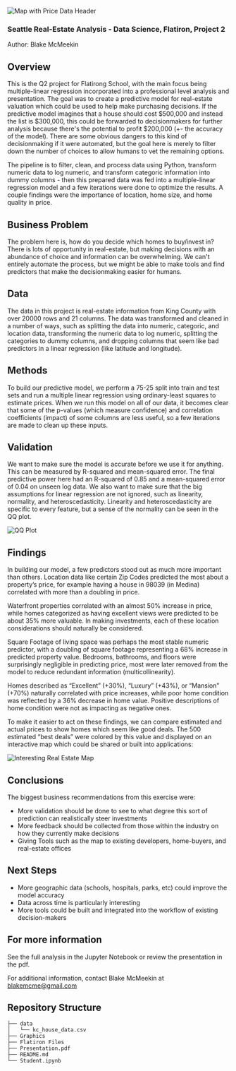![Map with Price Data Header](https://github.com/thegrandblooms/dsc-phase-2-project-v2-3/blob/68f06f1770bb0b4f79a4c7864f9349ed9b9a39a2/Graphics/price_map_header.jpg)
### Seattle Real-Estate Analysis - Data Science, Flatiron, Project 2

Author: Blake McMeekin

## Overview

This is the Q2 project for Flatirong School, with the main focus being multiple-linear regression incorporated into a professional level analysis and presentation. The goal was to create a predictive model for real-estate valuation which could be used to help make purchasing decisions. If the predictive model imagines that a house should cost $500,000 and instead the list is $300,000, this could be forwarded to decisionmakers for further analysis because there's the potential to profit $200,000 (+- the accuracy of the model). There are some obvious dangers to this kind of decisionmaking if it were automated, but the goal here is merely to filter down the number of choices to allow humans to vet the remaining options.

The pipeline is to filter, clean, and process data using Python, transform numeric data to log numeric, and transform categoric information into dummy columns - then this prepared data was fed into a multiple-linear regression model and a few iterations were done to optimize the results. A couple findings were the importance of location, home size, and home quality in price.

## Business Problem

The problem here is, how do you decide which homes to buy/invest in? There is lots of opportunity in real-estate, but making decisions with an abundance of choice and information can be overwhelming. We can't entirely automate the process, but we might be able to make tools and find predictors that make the decisionmaking easier for humans.

## Data

The data in this project is real-estate information from King County with over 20000 rows and 21 columns. The data was transformed and cleaned in a number of ways, such as splitting the data into numeric, categoric, and location data, transforming the numeric data to log numeric, splitting the categories to dummy columns, and dropping columns that seem like bad predictors in a linear regression (like latitude and longitude).

## Methods

To build our predictive model, we perform a 75-25 split into train and test sets and run a multiple linear regression using ordinary-least squares to estimate prices. When we run this model on all of our data, it becomes clear that some of the p-values (which measure confidence) and correlation coefficients (impact) of some columns are less useful, so a few iterations are made to clean up these inputs.

## Validation

We want to make sure the model is accurate before we use it for anything. This can be measured by R-squared and mean-squared error. The final predictive power here had an R-squared of 0.85 and a mean-squared error of 0.04 on unseen log data. We also want to make sure that the big assumptions for linear regression are not ignored, such as linearity, normality, and heteroscedasticity. Linearity and heteroscedasticity are specific to every feature, but a sense of the normality can be seen in the QQ plot.

![QQ Plot](https://github.com/thegrandblooms/dsc-phase-2-project-v2-3/blob/68f06f1770bb0b4f79a4c7864f9349ed9b9a39a2/Graphics/QQ_plot.png)

## Findings

In building our model, a few predictors stood out as much more important than others. Location data like certain Zip Codes predicted the most about a property’s price, for example having a house in 98039 (in Medina) correlated with more than a doubling in price.

Waterfront properties correlated with an almost 50% increase in price, while homes categorized as having excellent views were predicted to be about 35% more valuable. In making investments, each of these location considerations should naturally be considered.

Square Footage of living space was perhaps the most stable numeric predictor, with a doubling of square footage representing a 68% increase in predicted property value. Bedrooms, bathrooms, and floors were surprisingly negligible in predicting price, most were later removed from the model to reduce redundant information (multicollinearity).

Homes described as “Excellent” (+30%), “Luxury” (+43%), or “Mansion” (+70%) naturally correlated with price increases, while poor home condition was reflected by a 36% decrease in home value. Positive descriptions of home condition were not as impacting as negative ones.

To make it easier to act on these findings, we can compare estimated and actual prices to show homes which seem like good deals. The 500 estimated “best deals” were colored by this value and displayed on an interactive map which could be shared or built into applications:

![Interesting Real Estate Map](https://github.com/thegrandblooms/dsc-phase-2-project-v2-3/blob/69ce930c1a72a00b77b9be88a732131b8b09b117/Graphics/Interesting_properties.png)

## Conclusions

The biggest business recommendations from this exercise were:
- More validation should be done to see to what degree this sort of prediction can realistically steer investments
- More feedback should be collected from those within the industry on how they currently make decisions
- Giving Tools such as the map to existing developers, home-buyers, and real-estate offices

## Next Steps

- More geographic data (schools, hospitals, parks, etc) could improve the model accuracy
- Data across time is particularly interesting
- More tools could be built and integrated into the workflow of existing decision-makers

## For more information

See the full analysis in the Jupyter Notebook or review the presentation in the pdf.

For additional information, contact Blake McMeekin at blakemcme@gmail.com

## Repository Structure

```
├── data
│   └── kc_house_data.csv
├── Graphics
├── Flatiron Files
├── Presentation.pdf
├── README.md
└── Student.ipynb
```
